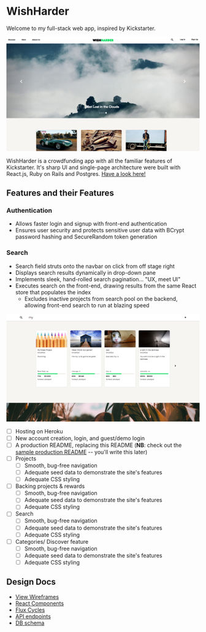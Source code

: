 # WishHarder

Welcome to my full-stack web app, inspired by Kickstarter.

![Cover photo](/cover-shot.png)

WishHarder is a crowdfunding app with all the familiar features of Kickstarter. It's sharp UI and single-page architecture were built with React.js, Ruby on Rails and Postgres.
[Have a look here!][heroku]

[heroku]: http://www.wishharder.com

## Features and their Features

### Authentication

- Allows faster login and signup with front-end authentication
- Ensures user security and protects sensitive user data with BCrypt password hashing and SecureRandom token generation


### Search

- Search field struts onto the navbar on click from off stage right
- Displays search results dynamically in drop-down pane
- Implements sleek, hand-rolled search pagination... "UX, meet UI"
- Executes search on the front-end, drawing results from the same React store that populates the index
  - Excludes inactive projects from search pool on the backend, allowing front-end search to run at blazing speed

![Search pane](/search-pane.png)




- [ ] Hosting on Heroku
- [ ] New account creation, login, and guest/demo login
- [ ] A production README, replacing this README (**NB**: check out the [sample production README](docs/production_readme.md) -- you'll write this later)
- [ ] Projects
  - [ ] Smooth, bug-free navigation
  - [ ] Adequate seed data to demonstrate the site's features
  - [ ] Adequate CSS styling
- [ ] Backing projects & rewards
  - [ ] Smooth, bug-free navigation
  - [ ] Adequate seed data to demonstrate the site's features
  - [ ] Adequate CSS styling
- [ ] Search
  - [ ] Smooth, bug-free navigation
  - [ ] Adequate seed data to demonstrate the site's features
  - [ ] Adequate CSS styling
- [ ] Categories/ Discover feature
  - [ ] Smooth, bug-free navigation
  - [ ] Adequate seed data to demonstrate the site's features
  - [ ] Adequate CSS styling

## Design Docs
* [View Wireframes][views]
* [React Components][components]
* [Flux Cycles][flux-cycles]
* [API endpoints][api-endpoints]
* [DB schema][schema]

[views]: docs/views.md
[components]: docs/components.md
[flux-cycles]: docs/flux-cycles.md
[api-endpoints]: docs/api-endpoints.md
[schema]: docs/schema.md

